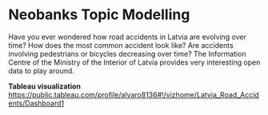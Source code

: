 # Neobanks Topic Modelling

Have you ever wondered how road accidents in Latvia are evolving over time? How does the most common accident look like? Are accidents involving pedestrians or bicycles decreasing over time? The Information Centre of the Ministry of the Interior of Latvia provides very interesting open data to play around. 

**Tableau visualization**
https://public.tableau.com/profile/alvaro8136#!/vizhome/Latvia_Road_Accidents/Dashboard1
